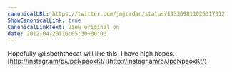 ```yaml
---
canonicalURL: https://twitter.com/jmjordan/status/193369811026317312
ShowCanonicalLink: true
CanonicalLinkText: View original on
date: 2012-04-20T16:05:30+00:00
---
```

Hopefully @lisbeththecat will like this. I have high hopes. [http://instagr.am/p/JpcNpaoxKt/](http://instagr.am/p/JpcNpaoxKt/)